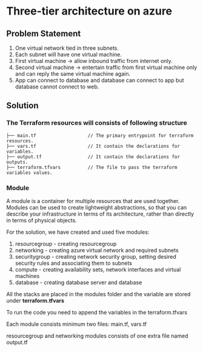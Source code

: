# Three-tier architecture on azure

## Problem Statement

1. One virtual network tied in three subnets.
2. Each subnet will have one virtual machine.
3. First virtual machine -> allow inbound traffic from internet only.
4. Second virtual machine -> entertain traffic from first virtual machine only and can reply the same virtual machine again.
5. App can connect to database and database can connect to app but database cannot connect to web.


## Solution

### The Terraform resources will consists of following structure

```
├── main.tf                   // The primary entrypoint for terraform resources.
├── vars.tf                   // It contain the declarations for variables.
├── output.tf                 // It contain the declarations for outputs.
├── terraform.tfvars          // The file to pass the terraform variables values.
```

### Module

A module is a container for multiple resources that are used together. Modules can be used to create lightweight abstractions, so that you can describe your infrastructure in terms of its architecture, rather than directly in terms of physical objects.

For the solution, we have created and used five modules:
1. resourcegroup - creating resourcegroup
2. networking - creating azure virtual network and required subnets
3. securitygroup - creating network security group, setting desired security rules and associating them to subnets
4. compute - creating availability sets, network interfaces and virtual machines
5. database - creating database server and database

All the stacks are placed in the modules folder and the variable are stored under **terraform.tfvars**

To run the code you need to append the variables in the terraform.tfvars

Each module consists minimum two files: main.tf, vars.tf

resourcegroup and networking modules consists of one extra file named output.tf


